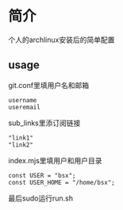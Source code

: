 # 简介
个人的archlinux安装后的简单配置

## usage

git.conf里填用户名和邮箱
```
username
useremail
```
sub_links里添订阅链接
```
"link1"
"link2"
```
index.mjs里填用户和用户目录
```
const USER = "bsx";
const USER_HOME = "/home/bsx";
```

最后sudo运行run.sh
